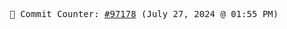 <p align="center">
    <samp>
        📮 Commit Counter: <a href="https://github.com/Javascript-void0/Javascript-void0/commits/main">#97178</a> (July 27, 2024 @ 01:55 PM)
    </samp>
</p>
